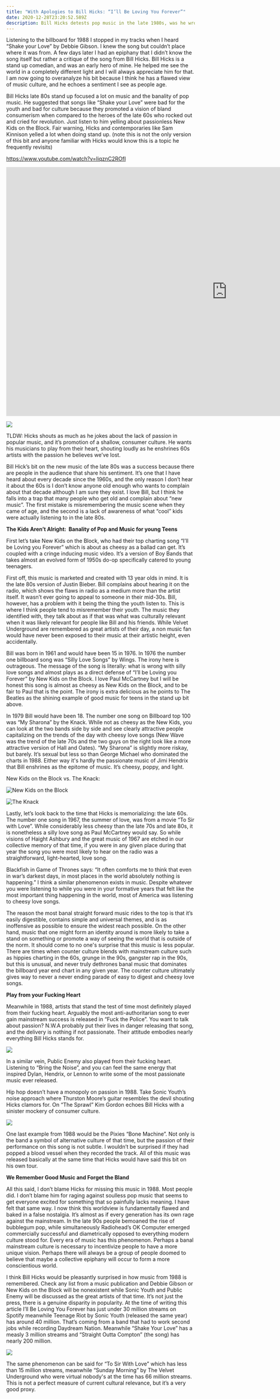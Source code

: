 ```yaml
---
title: "With Apologies to Bill Hicks: “I’ll Be Loving You Forever”"
date: 2020-12-28T23:20:52.589Z
description: Bill Hicks detests pop music in the late 1980s, was he wrong?
---
```

<!--StartFragment-->

Listening to the billboard for 1988 I stopped in my tracks when I heard “Shake your Love” by Debbie Gibson. I knew the song but couldn’t place where it was from. A few days later I had an epiphany that I didn’t know the song itself but rather a critique of the song from Bill Hicks. Bill Hicks is a stand up comedian, and was an early hero of mine. He helped me see the world in a completely different light and I will always appreciate him for that. I am now going to overanalyze his bit because I think he has a flawed view of music culture, and he echoes a sentiment I see as people age. 

Bill Hicks late 80s stand up focused a lot on music and the banality of pop music. He suggested that songs like “Shake your Love” were bad for the youth and bad for culture because they promoted a vision of bland consumerism when compared to the heroes of the late 60s who rocked out and cried for revolution. Just listen to him yelling about passionless New Kids on the Block. Fair warning, Hicks and contemporaries like Sam Kinnison yelled a lot when doing stand up. (note this is not the only version of this bit and anyone familiar with Hicks would know this is a topic he frequently revisits)

<https://www.youtube.com/watch?v=IiqznC2ROfI>

<iframe width="1180" height="664" src="https://www.youtube.com/embed/IiqznC2ROfI" frameborder="0" allow="accelerometer; autoplay; clipboard-write; encrypted-media; gyroscope; picture-in-picture" allowfullscreen></iframe>

![](https://lh4.googleusercontent.com/yqOUkx9CJIov9FaN-2bS2l_idPjP2q1yZUNhHC3fVEo2_LATrnLKARkchVAzzr3OskxTfpostMI-2Xu0CP1xOGIf0sK_hOuVFTQxFpCViMSlS28ISKAf3HLfHJnLZD2_jnNQNkiu)

TLDW: Hicks shouts as much as he jokes about the lack of passion in popular music, and it’s promotion of a shallow, consumer culture. He wants his musicians to play from their heart, shouting loudly as he enshrines 60s artists with the passion he believes we’ve lost.  

Bill Hick’s bit on the new music of the late 80s was a success because there are people in the audience that share his sentiment. It’s one that I have heard about every decade since the 1960s, and the only reason I don’t hear it about the 60s is I don’t know anyone old enough who wants to complain about that decade although I am sure they exist. I love Bill, but I think he falls into a trap that many people who get old and complain about “new music”. The first mistake is misremembering the music scene when they came of age, and the second is a lack of awareness of what “cool” kids were actually listening to in the late 80s. 

**The Kids Aren’t Alright:  Banality of Pop and Music for young Teens**

First let’s take New Kids on the Block, who had their top charting song “I’ll be Loving you Forever” which is about as cheesy as a ballad can get. It’s coupled with a cringe inducing music video. It’s a version of Boy Bands that takes almost an evolved form of 1950s do-op specifically catered to young teenagers.

First off, this music is marketed and created with 13 year olds in mind. It is the late 80s version of Justin Bieber. Bill complains about hearing it on the radio, which shows the flaws in radio as a medium more than the artist itself. It wasn’t ever going to appeal to someone in their mid-30s. Bill, however, has a problem with it being the thing the youth listen to. This is where I think people tend to misremember their youth. The music they identified with, they talk about as if that was what was culturally relevant when it was likely relevant for people like Bill and his friends. While Velvet Underground are remembered as great artists of their day, a non music fan would have never been exposed to their music at their artistic height, even accidentally. 

Bill was born in 1961 and would have been 15 in 1976. In 1976 the number one billboard song was “Silly Love Songs” by Wings. The irony here is outrageous. The message of the song is literally: what is wrong with silly love songs and almost plays as a direct defense of “I’ll be Loving you Forever” by New Kids on the Block. I love Paul McCartney but I will be honest this song is almost as cheesy as New Kids on the Block, and to be fair to Paul that is the point. The irony is extra delicious as he points to The Beatles as the shining example of good music for teens in the stand up bit above. 

In 1979 Bill would have been 18. The number one song on Billboard top 100 was “My Sharona” by the Knack. While not as cheesy as the New Kids, you can look at the two bands side by side and see clearly attractive people capitalizing on the trends of the day with cheesy love songs (New Wave was the trend of the late 70s and the two guys on the right look like a more attractive version of Hall and Oates). “My Sharona” is slightly more riskay, but barely. It’s sexual but less so than George Michael who dominated the charts in 1988. Either way it's hardly the passionate music of Jimi Hendrix that Bill enshrines as the epitome of music. It’s cheesy, poppy, and light. 

New Kids on the Block vs. The Knack:

![](gty_new_kids_on_the_block_jc_150225_16x9_992.jpg "New Kids on the Block")

![](the_knack_press_photo.jpg "The Knack")



Lastly, let’s look back to the time that Hicks is memorializing: the late 60s. The number one song in 1967, the summer of love, was from a movie “To Sir with Love”. While considerably less cheesy than the late 70s and late 80s, it is nonetheless a silly love song as Paul McCartney would say. So while visions of Haight Ashbury and the great music of 1967 are etched in our collective memory of that time, if you were in any given place during that year the song you were most likely to hear on the radio was a straightforward, light-hearted, love song. 

Blackfish in Game of Thrones says: “It often comforts me to think that even in war’s darkest days, in most places in the world absolutely nothing is happening.” I think a similar phenomenon exists in music. Despite whatever you were listening to while you were in your formative years that felt like the most important thing happening in the world, most of America was listening to cheesy love songs.

The reason the most banal straight forward music rides to the top is that it’s easily digestible, contains simple and universal themes, and is as inoffensive as possible to ensure the widest reach possible. On the other hand, music that one might form an identity around is more likely to take a stand on something or promote a way of seeing the world that is outside of the norm. It should come to no one's surprise that this music is less popular. There are times when counter culture blends with mainstream culture such as hippies charting in the 60s, grunge in the 90s, gangster rap in the 90s, but this is unusual, and never truly dethrones banal music that dominates the billboard year end chart in any given year. The counter culture ultimately gives way to never a never ending parade of easy to digest and cheesy love songs. 

**Play from your Fucking Heart**

Meanwhile in 1988, artists that stand the test of time most definitely played from their fucking heart. Arguably the most anti-authoritarian song to ever gain mainstream success is released in “Fuck the Police”. You want to talk about passion? N.W.A probably put their lives in danger releasing that song, and the delivery is nothing if not passionate. Their attitude embodies nearly everything Bill Hicks stands for. 

![](publicenemyittakesanationofmillionstoholdusback.jpg)

In a similar vein, Public Enemy also played from their fucking heart. Listening to “Bring the Noise”, and you can feel the same energy that inspired Dylan, Hendrix, or Lennon to write some of the most passionate music ever released. 

Hip hop doesn’t have a monopoly on passion in 1988. Take Sonic Youth’s noise approach where Thurston Moore’s guitar resembles the devil shouting Hicks clamors for. On “The Sprawl” Kim Gordon echoes Bill Hicks with a sinister mockery of consumer culture. 

![](https://lh6.googleusercontent.com/RXzbhOsTqpmNz8kN0ptyfb1lBhZa68yMGFb35KBb2_3CEqiq5Jq9vtm_XpGgYtx1Pct4FoyWf4gynkktNRE_xj7hpaKsO0afp6j4NXQ1k2GXTC934tCg3N1R44LWOtW3aTag8J3b)

One last example from 1988 would be the Pixies “Bone Machine”. Not only is the band a symbol of alternative culture of that time, but the passion of their performance on this song is not subtle. I wouldn’t be surprised if they had popped a blood vessel when they recorded the track. All of this music was released basically at the same time that Hicks would have said this bit on his own tour.

**We Remember Good Music and Forget the Bland**

All this said, I don’t blame Hicks for missing this music in 1988. Most people did. I don’t blame him for raging against soulless pop music that seems to get everyone excited for something that so painfully lacks meaning. I have felt that same way. I now think this worldview is fundamentally flawed and baked in a false nostalgia. It’s almost as if every generation has its own rage against the mainstream. In the late 90s people bemoaned the rise of bubblegum pop, while simultaneously Radiohead’s OK Computer emerged commercially successful and diametrically opposed to everything modern culture stood for. Every era of music has this phenomenon. Perhaps a banal mainstream culture is necessary to incentivize people to have a more unique vision. Perhaps there will always be a group of people doomed to believe that maybe a collective epiphany will occur to form a more conscientious world. 

I think Bill Hicks would be pleasantly surprised in how music from 1988 is remembered. Check any list from a music publication and Debbie Gibson or New Kids on the Block will be nonexistent while Sonic Youth and Public Enemy will be discussed as the great artists of that time. It’s not just the press, there is a genuine disparity in popularity. At the time of writing this article I’ll Be Loving You Forever has just under 30 million streams on Spotify meanwhile Teenage Riot by Sonic Youth (released the same year) has around 40 million. That’s coming from a band that had to work second jobs while recording Daydream Nation. Meanwhile “Shake Your Love” has a measly 3 million streams and “Straight Outta Compton” (the song) has nearly 200 million. 

![](https://lh4.googleusercontent.com/asYyNyShGo_Aw_2PAgqBjkYlFhoFfB7KhYd5k9RkxRgki7mUHOQPYGiXClA1haBvxSsPhfDd0aoYi4TRDCxM_SvzJekVtnsMBK97sgR9E7i1X-kcdO_Z4TnrI8JU_VXKRO3XbK8E)

The same phenomenon can be said for “To Sir With Love” which has less than 15 million streams, meanwhile “Sunday Morning” by The Velvet Underground who were virtual nobody's at the time has 66 million streams. This is not a perfect measure of current cultural relevance, but it’s a very good proxy. 

<!--EndFragment-->